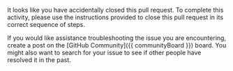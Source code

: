 It looks like you have accidentally closed this pull request. To complete this activity, please use the instructions provided to close this pull request in its correct sequence of steps.

If you would like assistance troubleshooting the issue you are encountering, create a post on the [GitHub Community]({{ communityBoard }}) board. You might also want to search for your issue to see if other people have resolved it in the past.
